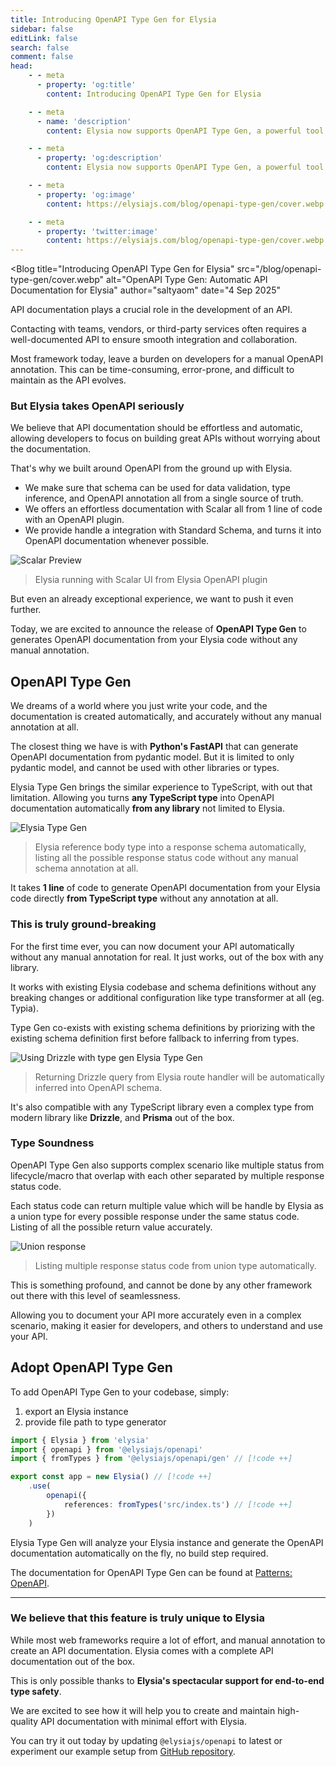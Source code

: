```yaml
---
title: Introducing OpenAPI Type Gen for Elysia
sidebar: false
editLink: false
search: false
comment: false
head:
    - - meta
      - property: 'og:title'
        content: Introducing OpenAPI Type Gen for Elysia

    - - meta
      - name: 'description'
        content: Elysia now supports OpenAPI Type Gen, a powerful tool that automatically generates OpenAPI documentation from your Elysia routes and types without any manual annotation.

    - - meta
      - property: 'og:description'
        content: Elysia now supports OpenAPI Type Gen, a powerful tool that automatically generates OpenAPI documentation from your Elysia routes and types without any manual annotation

    - - meta
      - property: 'og:image'
        content: https://elysiajs.com/blog/openapi-type-gen/cover.webp

    - - meta
      - property: 'twitter:image'
        content: https://elysiajs.com/blog/openapi-type-gen/cover.webp
---
```


<script setup>
    import Blog from '../components/blog/Layout.vue'
</script>

<Blog
title="Introducing OpenAPI Type Gen for Elysia"
src="/blog/openapi-type-gen/cover.webp"
alt="OpenAPI Type Gen: Automatic API Documentation for Elysia"
author="saltyaom"
date="4 Sep 2025"
>

API documentation plays a crucial role in the development of an API.

Contacting with teams, vendors, or third-party services often requires a well-documented API to ensure smooth integration and collaboration.

Most framework today, leave a burden on developers for a manual OpenAPI annotation. This can be time-consuming, error-prone, and difficult to maintain as the API evolves.

### But Elysia takes OpenAPI seriously
We believe that API documentation should be effortless and automatic, allowing developers to focus on building great APIs without worrying about the documentation.

That's why we built around OpenAPI from the ground up with Elysia.

- We make sure that schema can be used for data validation, type inference, and OpenAPI annotation all from a single source of truth.
- We offers an effortless documentation with Scalar all from 1 line of code with an OpenAPI plugin.
- We provide handle a integration with Standard Schema, and turns it into OpenAPI documentation whenever possible.

![Scalar Preview](/blog/openapi-type-gen/scalar-preview-light.webp)

> Elysia running with Scalar UI from Elysia OpenAPI plugin

But even an already exceptional experience, we want to push it even further.

Today, we are excited to announce the release of **OpenAPI Type Gen** to generates OpenAPI documentation from your Elysia code without any manual annotation.

## OpenAPI Type Gen

We dreams of a world where you just write your code, and the documentation is created automatically, and accurately without any manual annotation at all.

The closest thing we have is with **Python's FastAPI** that can generate OpenAPI documentation from pydantic model. But it is limited to only pydantic model, and cannot be used with other libraries or types.

Elysia Type Gen brings the similar experience to TypeScript, with out that limitation. Allowing you turns **any TypeScript type** into OpenAPI documentation automatically **from any library** not limited to Elysia.

![Elysia Type Gen](/blog/openapi-type-gen/type-gen.webp)

> Elysia reference body type into a response schema automatically, listing all the possible response status code without any manual schema annotation at all.

It takes **1 line** of code to generate OpenAPI documentation from your Elysia code directly **from TypeScript type** without any annotation at all.

### This is truly ground-breaking

For the first time ever, you can now document your API automatically without any manual annotation for real. It just works, out of the box with any library.

<!--Type generation works by analyzing your Elysia instance types to generate the corresponding OpenAPI documentation, thanks to Elysia investment in strong type soundness and integrity.-->

It works with existing Elysia codebase and schema definitions without any breaking changes or additional configuration like type transformer at all (eg. Typia).

Type Gen co-exists with existing schema definitions by priorizing with the existing schema definition first before fallback to inferring from types.

![Using Drizzle with type gen Elysia Type Gen](/blog/openapi-type-gen/drizzle-typegen.webp)

> Returning Drizzle query from Elysia route handler will be automatically inferred into OpenAPI schema.

It's also compatible with any TypeScript library even a complex type from modern library like **Drizzle**, and **Prisma** out of the box.

### Type Soundness
OpenAPI Type Gen also supports complex scenario like multiple status from lifecycle/macro that overlap with each other separated by multiple response status code.

Each status code can return multiple value which will be handle by Elysia as a union type for every possible response under the same status code. Listing of all the possible return value accurately.

![Union response](/blog/openapi-type-gen/union.webp)
> Listing multiple response status code from union type automatically.

This is something profound, and cannot be done by any other framework out there with this level of seamlessness.

Allowing you to document your API more accurately even in a complex scenario, making it easier for developers, and others to understand and use your API.

## Adopt OpenAPI Type Gen
To add OpenAPI Type Gen to your codebase, simply:

1. export an Elysia instance
2. provide file path to type generator

```ts
import { Elysia } from 'elysia'
import { openapi } from '@elysiajs/openapi'
import { fromTypes } from '@elysiajs/openapi/gen' // [!code ++]

export const app = new Elysia() // [!code ++]
	.use(
		openapi({
			references: fromTypes('src/index.ts') // [!code ++]
		})
	)
```

Elysia Type Gen will analyze your Elysia instance and generate the OpenAPI documentation automatically on the fly, no build step required.

The documentation for OpenAPI Type Gen can be found at [Patterns: OpenAPI](/patterns/openapi#openapi-from-types).

---

### We believe that this feature is truly unique to Elysia

While most web frameworks require a lot of effort, and manual annotation to create an API documentation. Elysia comes with a complete API documentation out of the box.

This is only possible thanks to **Elysia's spectacular support for end-to-end type safety**.

We are excited to see how it will help you to create and maintain high-quality API documentation with minimal effort with Elysia.

You can try it out today by updating `@elysiajs/openapi` to latest or experiment our example setup from [GitHub repository](https://github.com/saltyaom/elysia-typegen-example).
</Blog>
